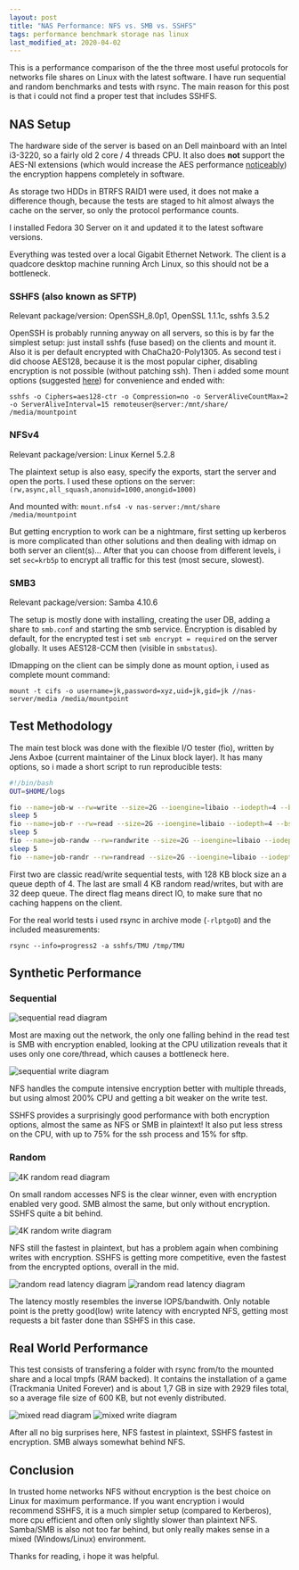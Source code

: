 ```yaml
---
layout: post
title: "NAS Performance: NFS vs. SMB vs. SSHFS"
tags: performance benchmark storage nas linux
last_modified_at: 2020-04-02
---
```

This is a performance comparison of the the three most useful protocols for networks file shares on Linux with the latest software. I have run sequential and random benchmarks and tests with rsync. The main reason for this post is that i could not find a proper test that includes SSHFS.

## NAS Setup
The hardware side of the server is based on an Dell mainboard with an Intel i3-3220, so a fairly old 2 core / 4 threads CPU. It also does **not** support the AES-NI extensions (which would increase the AES performance [noticeably](https://turecki.net/content/getting-most-out-ssh-hardware-acceleration-tuning-aes-ni)) the encryption happens completely in software.

As storage two HDDs in BTRFS RAID1 were used, it does not make a difference though, because the tests are staged to hit almost always the cache on the server, so only the protocol performance counts.

I installed Fedora 30 Server on it and updated it to the latest software versions.

Everything was tested over a local Gigabit Ethernet Network. The client is a quadcore desktop machine running Arch Linux, so this should not be a bottleneck.

### SSHFS (also known as SFTP)
Relevant package/version: OpenSSH_8.0p1, OpenSSL 1.1.1c, sshfs 3.5.2

OpenSSH is probably running anyway on all servers, so this is by far the simplest setup: just install sshfs (fuse based) on the clients and mount it.
Also it is per default encrypted with ChaCha20-Poly1305. As second test i did choose AES128, because it is the most popular cipher, disabling encryption is not possible (without patching ssh). Then i added some mount options (suggested [here](https://ideatrash.net/2016/08/odds-and-ends-optimizing-sshfs-moving.html)) for convenience and ended with:

`sshfs -o Ciphers=aes128-ctr -o Compression=no -o ServerAliveCountMax=2 -o ServerAliveInterval=15 remoteuser@server:/mnt/share/ /media/mountpoint`

### NFSv4
Relevant package/version: Linux Kernel 5.2.8

The plaintext setup is also easy, specify the exports, start the server and open the ports. I used these options on the server: `(rw,async,all_squash,anonuid=1000,anongid=1000)`

And mounted with:
`mount.nfs4 -v nas-server:/mnt/share /media/mountpoint`

But getting encryption to work can be a nightmare, first setting up kerberos is more complicated than other solutions and then dealing with idmap on both server an client(s)...
After that you can choose from different levels, i set `sec=krb5p` to encrypt all traffic for this test (most secure, slowest).


### SMB3
Relevant package/version: Samba 4.10.6

The setup is mostly done with installing, creating the user DB, adding a share to `smb.conf` and starting the smb service. Encryption is disabled by default, for the encrypted test i set
`smb encrypt = required` on the server globally.
It uses AES128-CCM then (visible in `smbstatus`).

IDmapping on the client can be simply done as mount option, i used as complete mount command:

`mount -t cifs -o username=jk,password=xyz,uid=jk,gid=jk //nas-server/media /media/mountpoint`

## Test Methodology
The main test block was done with the flexible I/O tester (fio), written by Jens Axboe (current maintainer of the Linux block layer). It has many options, so i made a short script to run reproducible tests:
```sh
#!/bin/bash
OUT=$HOME/logs

fio --name=job-w --rw=write --size=2G --ioengine=libaio --iodepth=4 --bs=128k --direct=1 --filename=bench.file --output-format=normal,terse --output=$OUT/fio-write.log
sleep 5
fio --name=job-r --rw=read --size=2G --ioengine=libaio --iodepth=4 --bs=128K --direct=1 --filename=bench.file --output-format=normal,terse --output=$OUT/fio-read.log
sleep 5
fio --name=job-randw --rw=randwrite --size=2G --ioengine=libaio --iodepth=32 --bs=4k --direct=1 --filename=bench.file --output-format=normal,terse --output=$OUT/fio-randwrite.log
sleep 5
fio --name=job-randr --rw=randread --size=2G --ioengine=libaio --iodepth=32 --bs=4K --direct=1 --filename=bench.file --output-format=normal,terse --output=$OUT/fio-randread.log
```
First two are classic read/write sequential tests, with 128 KB block size an a queue depth of 4. The last are small 4 KB random read/writes, but with are 32 deep queue.
The direct flag means direct IO, to make sure that no caching happens on the client.

For the real world tests i used rsync in archive mode (`-rlptgoD`) and the included measurements:

`rsync --info=progress2 -a sshfs/TMU /tmp/TMU`

## Synthetic Performance
### Sequential
![sequential read diagram](/assets/nas-perf/SeqRead.svg)

Most are maxing out the network, the only one falling behind in the read test is SMB with encryption enabled, looking at the CPU utilization reveals that it uses only one core/thread, which causes a bottleneck here.

![sequential write diagram](/assets/nas-perf/SeqWrite.svg)

NFS handles the compute intensive encryption better with multiple threads, but using almost 200% CPU and getting a bit weaker on the write test.

SSHFS provides a surprisingly good performance with both encryption options, almost the same as NFS or SMB in plaintext! It also put less stress on the CPU, with up to 75% for the ssh process and 15% for sftp.

### Random
![4K random read diagram](/assets/nas-perf/4Kread.svg)

On small random accesses NFS is the clear winner, even with encryption enabled very good. SMB almost the same, but only without encryption. SSHFS quite a bit behind.

![4K random write diagram](/assets/nas-perf/4Kwrite.svg)

NFS still the fastest in plaintext, but has a problem again when combining writes with encryption. SSHFS is getting more competitive, even the fastest from the encrypted options, overall in the mid.

![random read latency diagram](/assets/nas-perf/ReadLatency.svg)
![random read latency diagram](/assets/nas-perf/WriteLatency.svg)

The latency mostly resembles the inverse IOPS/bandwith. Only notable point is the pretty good(low) write latency with encrypted NFS, getting most requests a bit faster done than SSHFS in this case.

## Real World Performance
This test consists of transfering a folder with rsync from/to the mounted share and a local tmpfs (RAM backed). It contains the installation of a game (Trackmania United Forever) and is about 1,7 GB in size with 2929 files total, so a average file size of 600 KB, but not evenly distributed.

![mixed read diagram](/assets/nas-perf/RsyncRead.svg)
![mixed write diagram](/assets/nas-perf/RsyncWrite.svg)

After all no big surprises here, NFS fastest in plaintext, SSHFS fastest in encryption. SMB always somewhat behind NFS.

## Conclusion
In trusted home networks NFS without encryption is the best choice on Linux for maximum performance. If you want encryption i would recommend SSHFS, it is a much simpler setup (compared to Kerberos), more cpu efficient and often only slightly slower than plaintext NFS. Samba/SMB is also not too far behind, but only really makes sense in a mixed (Windows/Linux) environment.

Thanks for reading, i hope it was helpful.